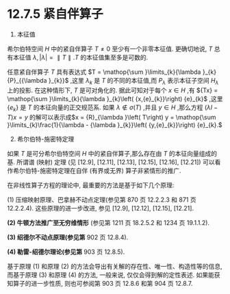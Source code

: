 # 12.7.5 紧自伴算子

1. 本征值

希尔伯特空间 $H$ 中的紧自伴算子 $T \neq  0$ 至少有一个非零本征值. 更确切地说, $T$ 总有本征值 $\lambda ,\left| \lambda \right|  = \parallel T\parallel .T$ 的本征值集至多是可数的.

任意紧自伴算子 $T$ 具有表达式 $T = \mathop{\sum }\limits_{k}{\lambda }_{k}{P}_{{\lambda }_{k}}$ ,这里 ${\lambda }_{k}$ 是 $T$ 的不同的本征值,而 ${P}_{\lambda }$ 表示本征子空间 ${H}_{\lambda }$ 上的投影. 在这种情形下, $T$ 是可对角化的. 据此可知对于每个 $x \in  H$ ,有 ${Tx} = \mathop{\sum }\limits_{k}{\lambda }_{k}\left( {x,{e}_{k}}\right) {e}_{k}$ ,这里 $\left\{  {e}_{k}\right\}$ 是 $T$ 的本征向量的正交规范系. 如果 $\lambda  \notin  \sigma \left( T\right)$ ,并且 $y \in  H$ ,那么方程 $\left( {{\lambda I} - T}\right) x = y$ 的解可以表示成$x = {R}_{\lambda }\left( T\right) y = \mathop{\sum }\limits_{k}\frac{1}{\lambda  - {\lambda }_{k}}\left( {y,{e}_{k}}\right) {e}_{k}.$

2. 希尔伯特-施密特定理

如果 $T$ 是可分希尔伯特空间 $H$ 中的紧自伴算子,那么存在由 $T$ 的本征向量组成的基. 所谓谱 (映射) 定理 (见 [12.9], [12.11], [12.13], [12.15], [12.16], [12.21]) 可以看作希尔伯特-施密特定理在自伴 (有界或无界) 算子非紧情形的推广.


在非线性算子方程的理论中, 最重要的方法是基于如下几个原理:

(1) 压缩映射原理、巴拿赫不动点定理(参见第 870 页 12.2.2.3 和 871 页 12.2.2.4). 这些原理的进一步改进, 参见 [12.9], [12.12], [12.15], [12.21].

**(2) 牛顿方法推广至无穷维情形** (参见第 1211 页 18.2.5.2 和 1234 页 19.1.1.2).

**(3) 绍德尔不动点原理(参见第** 902 页 12.8.4).

**(4) 勒雷-绍德尔理论(参见第** 903 页 12.8.5).

基于原理 (1) 和原理 (2) 的方法会导出有关解的存在性、唯一性、构造性等的信息, 而基于原理 (3) 和原理 (4) 的方法, 一般来说, 仅仅会得到解的定性表述. 如果能获知算子的进一步性质, 则也可参阅第 903 页 12.8.6 和第 904 页 12.8.7.
